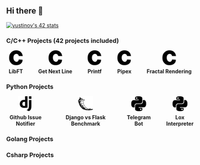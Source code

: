 ## Hi there 👋

[![yustinov's 42 stats](https://badge.mediaplus.ma/darkblue/yustinov)](https://github.com/oakoudad/badge42)

### C/C++ Projects (42 projects included)
<div style="display: flex; justify-content: center; align-items: center; gap: 40px;">
  <div style="text-align: center;">
    <a href="https://github.com/cvrs3d/42prague-core-libft">
      <img src="https://raw.githubusercontent.com/cvrs3d/cvrs3d/main/assets/icons/c.svg" width="40" height="40" alt="C Icon">
    </a>
    <p style="margin: 5px 0 0; font-weight: bold;">LibFT</p>
  </div>
  <div style="text-align: center;">
    <a href="https://github.com/cvrs3d/42prague-core-gnl">
      <img src="https://raw.githubusercontent.com/cvrs3d/cvrs3d/main/assets/icons/c.svg" width="40" height="40" alt="C Icon">
    </a>
    <p style="margin: 5px 0 0; font-weight: bold;">Get Next Line</p>
  </div>
  <div style="text-align: center;">
    <a href="https://github.com/cvrs3d/42prague-core-printf">
      <img src="https://raw.githubusercontent.com/cvrs3d/cvrs3d/main/assets/icons/c.svg" width="40" height="40" alt="C Icon">
    </a>
    <p style="margin: 5px 0 0; font-weight: bold;">Printf</p>
  </div>
  <div style="text-align: center;">
    <a href="https://github.com/cvrs3d/42prague-core-pipex">
      <img src="https://raw.githubusercontent.com/cvrs3d/cvrs3d/main/assets/icons/c.svg" width="40" height="40" alt="C Icon">
    </a>
    <p style="margin: 5px 0 0; font-weight: bold;">Pipex</p>
  </div>
  <div style="text-align: center;">
    <a href="https://github.com/cvrs3d/42prague-core-fract0l">
      <img src="https://raw.githubusercontent.com/cvrs3d/cvrs3d/main/assets/icons/c.svg" width="40" height="40" alt="C Icon">
    </a>
    <p style="margin: 5px 0 0; font-weight: bold;">Fractal Rendering</p>
  </div>
</div>

### Python Projects
<div style="display: flex; justify-content: center; align-items: center; gap: 40px;">
  <div style="text-align: center;">
    <a href="https://github.com/cvrs3d/gin">
      <img src="https://raw.githubusercontent.com/cvrs3d/cvrs3d/main/assets/icons/django.svg" width="40" height="40" alt="C Icon">
    </a>
    <p style="margin: 5px 0 0; font-weight: bold;">Github Issue Notifier</p>
  </div>
  <div style="text-align: center;">
    <a href="https://github.com/cvrs3d/django_vs_flask_benchmark">
      <img src="https://raw.githubusercontent.com/cvrs3d/cvrs3d/main/assets/icons/flask.svg" width="40" height="40" alt="C Icon">
    </a>
    <p style="margin: 5px 0 0; font-weight: bold;">Django vs Flask Benchmark</p>
  </div>
  <div style="text-align: center;">
    <a href="https://github.com/cvrs3d/restaurant_bot">
      <img src="https://raw.githubusercontent.com/cvrs3d/cvrs3d/main/assets/icons/python.svg" width="40" height="40" alt="C Icon">
    </a>
    <p style="margin: 5px 0 0; font-weight: bold;">Telegram Bot</p>
  </div>
  <div style="text-align: center;">
    <a href="https://github.com/cvrs3d/lox_interpreter">
      <img src="https://raw.githubusercontent.com/cvrs3d/cvrs3d/main/assets/icons/python.svg" width="40" height="40" alt="C Icon">
    </a>
    <p style="margin: 5px 0 0; font-weight: bold;">Lox Interpreter</p>
  </div>
</div>

### Golang Projects

### Csharp Projects
